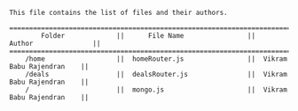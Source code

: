     This file contains the list of files and their authors.

    ===========================================================================================
            Folder             ||      File Name                ||      Author               ||
    ===========================================================================================
        /home                  ||  homeRouter.js                ||  Vikram Babu Rajendran    ||
        /deals                 ||  dealsRouter.js               ||  Vikram Babu Rajendran    ||
        /                      ||  mongo.js                     ||  Vikram Babu Rajendran    ||
        